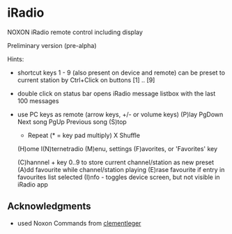 # iRadio
NOXON iRadio remote control including display 

Preliminary version (pre-alpha)

Hints:
* shortcut keys 1 - 9 (also present on device and remote) can be preset to current station by Ctrl+Click on buttons [1] .. [9]
* double click on status bar opens iRadio message listbox with the last 100 messages
* use PC keys as remote (arrow keys, +/- or volume keys)
	(P)lay
	PgDown  Next song
	PgUp    Previous song
	(S)top
	 *  Repeat  (* = key pad multiply)
	 X  Shuffle  

	(H)ome
	I(N)ternetradio
	(M)enu, settings 
	(F)avorites, or 'Favorites' key 

	(C)hannnel + key 0..9 to store current channel/station as new preset 
	(A)dd favourite while channel/station playing
	(E)rase favourite if entry in favourites list selected 
	(I)nfo - toggles device screen, but not visible in iRadio app


## Acknowledgments
* used Noxon Commands from [clementleger](https://github.com/clementleger/noxonremote)
